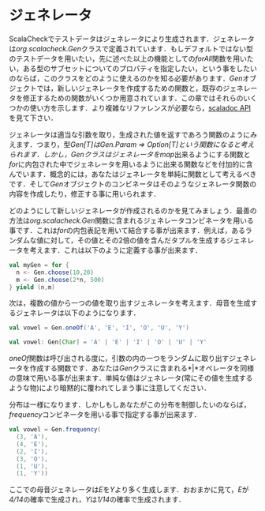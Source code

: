 # ジェネレータ

ScalaCheckでテストデータはジェネレータにより生成されます．ジェネレータは*org.scalacheck.Gen*クラスで定義されています．もしデフォルトではない型のテストデータを用いたい，先に述べた以上の機能としての*forAll*関数を用いたい，ある型のサブセットについてのプロパティを指定したい，という事をしたいのならば，このクラスをどのように使えるのかを知る必要があります．*Gen*オブジェクトでは，新しいジェネレータを作成するための関数と，既存のジェネレータを修正するための関数がいくつか用意されています．この章ではそれらのいくつかの使い方を示します．より複雑なリファレンスが必要なら，[scaladoc API]()を見て下さい．

<!-- Generators are responsible for generating test data in ScalaCheck, and are represented by the org.scalacheck.Gen class. You need to know how to use this class if you want ScalaCheck to generate data of types that are not supported by default, or if you want to use the forAll method mentioned above, to state properties about a specific subset of a type. In the Gen object, there exists several methods for creating new and modifying existing generators. We will show how to use some of them in this sections. For a more complete reference of what is available, please see the API scaladoc. -->

ジェネレータは適当な引数を取り，生成された値を返すであろう関数のようにみえます．つまり，型*Gen[T]*は*Gen.Param => Option[T]*という関数になると考えられます．しかし，*Gen*クラスはジェネレータを*map*出来るようにする関数と*for*に内包された中でジェネレータを用いるように出来る関数などを付加的に含んでいます．概念的には，あなたはジェネレータを単純に関数として考えるべきです．そして*Gen*オブジェクトのコンビネータはそのようなジェネレータ関数の内容を作成したり，修正する事に用いられます．

<!-- A generator can be seen simply as a function that takes some generation parameters, and (maybe) returns a generated value. That is, the type Gen[T] may be thought of as a function of type Gen.Params => Option[T]. However, the Gen class contains additional methods to make it possible to map generators, use them in for-comprehensions and so on. Conceptually, though, you should think of generators simply as functions, and the combinators in the Gen object can be used to create or modify the behaviour of such generator functions. -->

どのようにして新しいジェネレータが作成されるのかを見てみましょう．最善の方法は*org.scalacheck.Gen*関数に含まれるジェネレータコンビネータを用いる事です．これは*for*の内包表記を用いて結合する事が出来ます．例えば，あるランダムな値に対して，その値とその2倍の値を含んだタプルを生成するジェネレータを考えます．これは以下のように定義する事が出来ます．

<!-- Lets see how to create a new generator. The best way to do it is to use the generator combinators that exist in the org.scalacheck.Gen module. These can be combined using a for-comprehension. Suppose you need a generator which generates a tuple that contains two random integer values, one of them being at least twice as big as the other. The following definition does this: -->

```scala
val myGen = for {
  n <- Gen.choose(10,20)
  m <- Gen.choose(2*n, 500)
} yield (n,m)
```

次は，複数の値から一つの値を取り出すジェネレータを考えます．母音を生成するジェネレータは以下のようになります．

<!-- You can create generators that picks one value out of a selection of values. The following generator generates a vowel: -->

```scala
val vowel = Gen.oneOf('A', 'E', 'I', 'O', 'U', 'Y')

val vowel: Gen[Char] = 'A' | 'E' | 'I' | 'O' | 'U' | 'Y'
```

*oneOf*関数は呼び出される度に，引数の内の一つをランダムに取り出すジェネレータを作成する関数です．あなたは*Gen*クラスに含まれる*|*オペレータを同様の意味で用いる事が出来ます．単純な値はジェネレータ(常にその値を生成するような物)により暗黙的に覆われてしまう事に注意してください．

<!-- The oneOf method creates a generator that randomly picks one of its parameters each time it generates a value. You can also use the | operator of the Gen class to achieve the same thing. Notice that plain values are implicitly converted to generators (which always generates that value) if needed. -->

分布は一様になります．しかしもしあなたがこの分布を制御したいのならば，*frequency*コンビネータを用いる事で指定する事が出来ます．

<!-- The distribution is uniform, but if you want to control it you can use the frequency combinator: -->

```scala
val vowel = Gen.frequency(
  (3, 'A'),
  (4, 'E'),
  (2, 'I'),
  (3, 'O'),
  (1, 'U'),
  (1, 'Y'))
```

ここでの母音ジェネレータは*E*を*Y*より多く生成します．おおまかに見て，*E*が*4/14*の確率で生成され，*Y*は*1/14*の確率で生成されます．

<!-- Now, the vowel generator will generate E:s more often than Y:s. Roughly, 4/14 of the values generated will be E:s, and 1/14 of them will be Y:s. -->
